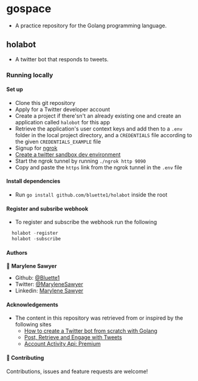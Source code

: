 # gospace
- A practice repository for the Golang programming language.

## holabot
- A twitter bot that responds to tweets.

### Running locally
#### Set up
- Clone this  git repository
- Apply for a Twitter developer account
- Create a project if there'sn't an already existing one and create an application called `halobot` for this app
- Retrieve the application's user context keys and add then to a `.env` folder in the local project directory, and a `CREDENTIALS` file according to the given `CREDENTIALS_EXAMPLE` file
- Signup for [ngrok](https://dashboard.ngrok.com/get-started/setup) 
- [Create a twitter sandbox dev environment](https://developer.twitter.com/en/account/environments)
- Start the ngrok tunnel by running
`./ngrok http 9090`
- Copy and paste the `https` link from the ngrok tunnel in the  `.env` file

#### Install dependencies
- Run `go install github.com/bluette1/holabot` inside the root 
#### Register and subsribe webhook
- To register and subscribe the webhook run the following
```go install github.com/bluette1/holabot
  holabot -register
  holabot -subscribe
``` 


#### Authors

👤 **Marylene Sawyer**
- Github: [@Bluette1](https://github.com/Bluette1)
- Twitter: [@MaryleneSawyer](https://twitter.com/MaryleneSawyer)
- Linkedin: [Marylene Sawyer](https://www.linkedin.com/in/marylene-sawyer-b4ba1295/)


#### Acknowledgements

- The content in this repository was retrieved from or inspired by the following sites
  - [How to create a Twitter bot from scratch with Golang](https://kofo.dev/how-to-create-a-twitter-bot-from-scratch-with-golang)
  - [Post, Retrieve and Engage with Tweets](https://developer.twitter.com/en/docs/twitter-api/v1/tweets/post-and-engage/api-reference/post-statuses-update)
  - [Account Activity Api: Premium](https://developer.twitter.com/en/docs/twitter-api/premium/account-activity-api/api-reference/aaa-premium#post-account-activity-all-env-name-subscriptions)

#### 🤝 Contributing

Contributions, issues and feature requests are welcome!
